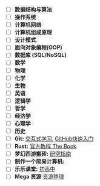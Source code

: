 - [ ] **数据结构与算法**
- [ ] **操作系统**
- [ ] **计算机网络** 
- [ ] **计算机组成原理**
- [ ] **设计模式**
- [ ] **面向对象编程(OOP)**
- [ ] **数据库 (SQL/NoSQL)**
- [ ] **数学**
- [ ] **物理**
- [ ] **化学**
- [ ] **生物**
- [ ] **英语**
- [ ] **逻辑学**
- [ ] **哲学**
- [ ] **经济学**
- [ ] **心理学**
- [ ] **历史**
- [ ] **Git:** [交互式学习](https://learngitbranching.js.org), [GitHub快速入门](https://docs.github.com/get-started/quickstart/hello-world)
- [ ] **Rust:** [官方教程 The Book](https://doc.rust-lang.org/book)
- [ ] **梦幻西游搬砖:** [研究指南](https://item.taobao.com/item.htm?id=680103533549)
- [ ] **制作一个简易计算机:** 
- [ ] **乐乐课堂:** [初高中](https://pan.baidu.com/s/1Gltyjb9UaBmG7RWEhHupRw?pwd=6z4c)
- [ ] **Mega 资源** [资源整理](https://mega.nz/folder/S2x1zbKD#UvcYCWQXaljR5eJU2KNOng)